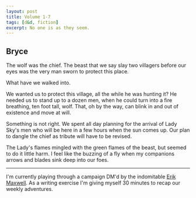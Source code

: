 ```yaml
---
layout: post
title: Volume 1-7
tags: [d&d, fiction]
excerpt: No one is as they seem.
---
```


## Bryce

The wolf was the chief. The beast that we say slay two villagers before our eyes was the very man sworn to protect this place.

What have we walked into.

We wanted us to protect this village, all the while he was hunting it? He needed us to stand up to a dozen men, when he could turn into a fire breathing, ten foot tall, wolf. That, oh by the way, can blink in and out of existence and move at will.

Something is not right. We spent all day planning for the arrival of Lady Sky's men who will be here in a few hours when the sun comes up. Our plan to dangle the chief as tribute will have to be revised.

The Lady's flames mingled with the green flames of the beast, but seemed to do it little harm. I feel like the buzzing of a fly when my companions arrows and blades sink deep into our foes.

---

I'm currently playing through a campaign DM'd by the indomitable [Erik Maxwell](http://erikmaxwell.co/). As a writing exercise I'm giving myself 30 minutes to recap our weekly adventures.
